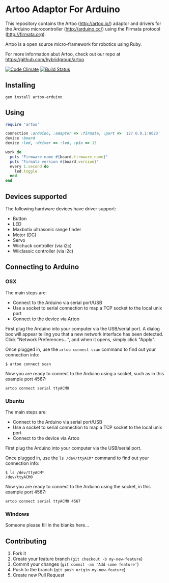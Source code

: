 # Artoo Adaptor For Arduino

This repository contains the Artoo (http://artoo.io/) adaptor and drivers for the Arduino microcontroller (http://arduino.cc/) using the Firmata protocol (http://firmata.org).

Artoo is a open source micro-framework for robotics using Ruby.

For more information abut Artoo, check out our repo at https://github.com/hybridgroup/artoo

[![Code Climate](https://codeclimate.com/github/hybridgroup/artoo-arduino.png)](https://codeclimate.com/github/hybridgroup/artoo-arduino) [![Build Status](https://travis-ci.org/hybridgroup/artoo-arduino.png?branch=master)](https://travis-ci.org/hybridgroup/artoo-arduino)

## Installing

```
gem install artoo-arduino
```

## Using

```ruby
require 'artoo'

connection :arduino, :adaptor => :firmata, :port => '127.0.0.1:8023'
device :board
device :led, :driver => :led, :pin => 13

work do
  puts "Firmware name #{board.firmware_name}"
  puts "Firmata version #{board.version}"
  every 1.second do
    led.toggle
  end
end
```

## Devices supported

The following hardware devices have driver support:
- Button
- LED
- Maxbotix ultrasonic range finder
- Motor (DC)
- Servo
- Wiichuck controller (via i2c)
- Wiiclassic controller (via i2c)

## Connecting to Arduino

### OSX

The main steps are:
- Connect to the Arduino via serial port/USB
- Use a socket to serial connection to map a TCP socket to the local unix port
- Connect to the device via Artoo

First plug the Arduino into your computer via the USB/serial port. A dialog box will appear telling you that a new network interface has been detected. Click "Network Preferences...", and when it opens, simply click "Apply".

Once plugged in, use the `artoo connect scan` command to find out your connection info:

```
$ artoo connect scan
```

Now you are ready to connect to the Arduino using a socket, such as in this example port 4567:

```
artoo connect serial ttyACM0
```

### Ubuntu

The main steps are:
- Connect to the Arduino via serial port/USB
- Use a socket to serial connection to map a TCP socket to the local unix port
- Connect to the device via Artoo

First plug the Arduino into your computer via the USB/serial port.

Once plugged in, use the `ls /dev/ttyACM*` command to find out your connection info:

```
$ ls /dev/ttyACM*
/dev/ttyACM0
```

Now you are ready to connect to the Arduino using the socket, in this example port 4567:

```
artoo connect serial ttyACM0 4567
```

### Windows

Someone please fill in the blanks here...

## Contributing

1. Fork it
2. Create your feature branch (`git checkout -b my-new-feature`)
3. Commit your changes (`git commit -am 'Add some feature'`)
4. Push to the branch (`git push origin my-new-feature`)
5. Create new Pull Request
